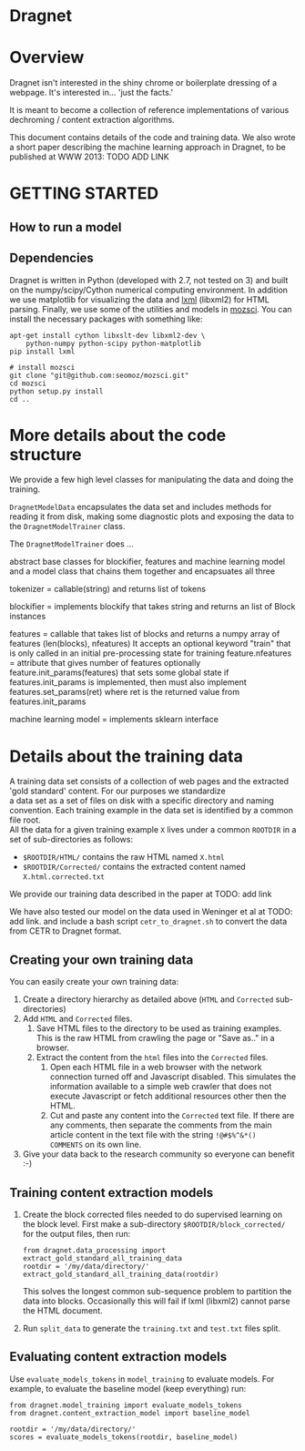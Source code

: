 
Dragnet
=====================================

# Overview

Dragnet isn't interested in the shiny chrome or boilerplate dressing of a 
webpage. It's interested in... 'just the facts.'

It is meant to become a collection of reference implementations of various
dechroming / content extraction algorithms.

This document contains details of the code and training data.
We also wrote a short paper describing the machine learning approach in Dragnet,
to be published at WWW 2013: TODO ADD LINK


# GETTING STARTED

## How to run a model

## Dependencies

Dragnet is written in Python (developed with 2.7, not tested on 3)
and built on the numpy/scipy/Cython numerical computing environment.
In addition we use matplotlib for visualizing the data and
<a href="http://lxml.de/">lxml</a> (libxml2)
for HTML parsing.  Finally, we use some of the utilities and models in
<a href="http://github.com/seomoz/mozsci">mozsci</a>.  You can install
the necessary packages with something like:

    apt-get install cython libxslt-dev libxml2-dev \
        python-numpy python-scipy python-matplotlib 
    pip install lxml

    # install mozsci
    git clone "git@github.com:seomoz/mozsci.git" 
    cd mozsci
    python setup.py install
    cd ..


# More details about the code structure

We provide a few high level classes for manipulating the data and doing the training.

`DragnetModelData` encapsulates the data set and includes methods for reading it from disk,
making some diagnostic plots and exposing the data to the
`DragnetModelTrainer` class.

The `DragnetModelTrainer` does ...


abstract base classes for blockifier, features and machine learning model
and a model class that chains them together and encapsuates all three


tokenizer = callable(string) and returns list of tokens


  blockifier = implements blockify that takes string and returns
           an list of Block instances

  features = callable that takes list of blocks
             and returns a numpy array of features (len(blocks), nfeatures)
             It accepts an optional keyword "train" that is only called in an initial
             pre-processing state for training
           feature.nfeatures = attribute that gives number of features
           optionally feature.init_params(features) that sets some global state
              if features.init_params is implemented, then must also implement
               features.set_params(ret) where ret is the returned value from
               features.init_params

  machine learning model = implements sklearn interface




# Details about the training data

A training data set consists of a collection of web pages and the extracted
'gold standard' content.  For our purposes we standardize  
a data set as a set of files on disk with a specific directory and naming
convention.  Each training example in the data set
is identified by a common file root.  
All the data for a given training example `X` lives under a common `ROOTDIR`
in a set of sub-directories as follows:

* `$ROOTDIR/HTML/` contains the raw HTML named `X.html`
* `$ROOTDIR/Corrected/` contains the extracted content named `X.html.corrected.txt`

We provide our training data described in the paper at TODO: add link

We have also tested our model on the data used in Weninger et al at TODO: add link.
and include a bash script `cetr_to_dragnet.sh` to convert the data
from CETR to Dragnet format.

## Creating your own training data

You can easily create your own training data:

1.  Create a directory hierarchy as detailed above (`HTML` and `Corrected` sub-directories)
2.  Add `HTML` and `Corrected` files.
    1.  Save HTML files to the directory to be used as training examples.  This is the raw HTML from crawling the page or "Save as.." in a browser.
    2.  Extract the content from the `html` files into the `Corrected` files.
        1.  Open each HTML file in a web browser with the network connection turned off
            and Javascript disabled.  This simulates the information available to a simple
            web crawler that does not execute Javascript or fetch additional
            resources other then the HTML.
        2.  Cut and paste any content into the `Corrected` text
            file.  If there are any comments, then separate the comments from the main
            article content in the text file with the string `!@#$%^&*()  COMMENTS`
            on its own line.
3.  Give your data back to the research community so everyone can benefit :-)

## Training content extraction models

1.  Create the block corrected files needed to do supervised learning on the block level.
First make a sub-directory `$ROOTDIR/block_corrected/` for the output files, then run:

        from dragnet.data_processing import extract_gold_standard_all_training_data
        rootdir = '/my/data/directory/'
        extract_gold_standard_all_training_data(rootdir)

    This solves the longest common sub-sequence problem to partition the data
    into blocks.  Occasionally this will fail if lxml (libxml2) cannot parse
    the HTML document.
2.  Run `split_data` to generate the `training.txt` and `test.txt` files split.


## Evaluating content extraction models

Use `evaluate_models_tokens` in `model_training` to evaluate models.  For example,
to evaluate the baseline model (keep everything) run:

    from dragnet.model_training import evaluate_models_tokens
    from dragnet.content_extraction_model import baseline_model

    rootdir = '/my/data/directory/'
    scores = evaluate_models_tokens(rootdir, baseline_model)


